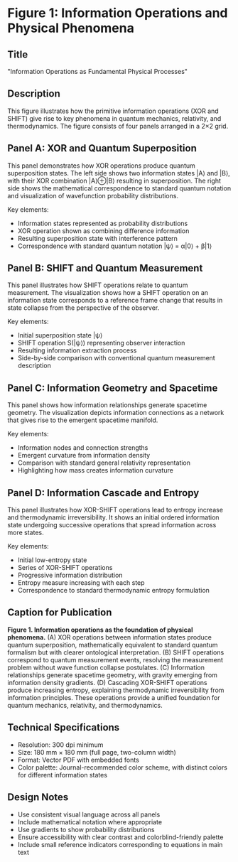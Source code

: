 # Figure 1: Information Operations and Physical Phenomena

## Title
"Information Operations as Fundamental Physical Processes"

## Description
This figure illustrates how the primitive information operations (XOR and SHIFT) give rise to key phenomena in quantum mechanics, relativity, and thermodynamics. The figure consists of four panels arranged in a 2×2 grid.

## Panel A: XOR and Quantum Superposition
This panel demonstrates how XOR operations produce quantum superposition states. The left side shows two information states |A⟩ and |B⟩, with their XOR combination |A⟩⊕|B⟩ resulting in superposition. The right side shows the mathematical correspondence to standard quantum notation and visualization of wavefunction probability distributions.

Key elements:
- Information states represented as probability distributions
- XOR operation shown as combining difference information
- Resulting superposition state with interference pattern
- Correspondence with standard quantum notation |ψ⟩ = α|0⟩ + β|1⟩

## Panel B: SHIFT and Quantum Measurement
This panel illustrates how SHIFT operations relate to quantum measurement. The visualization shows how a SHIFT operation on an information state corresponds to a reference frame change that results in state collapse from the perspective of the observer.

Key elements:
- Initial superposition state |ψ⟩
- SHIFT operation S(|ψ⟩) representing observer interaction
- Resulting information extraction process
- Side-by-side comparison with conventional quantum measurement description

## Panel C: Information Geometry and Spacetime
This panel shows how information relationships generate spacetime geometry. The visualization depicts information connections as a network that gives rise to the emergent spacetime manifold.

Key elements:
- Information nodes and connection strengths
- Emergent curvature from information density
- Comparison with standard general relativity representation
- Highlighting how mass creates information curvature

## Panel D: Information Cascade and Entropy
This panel illustrates how XOR-SHIFT operations lead to entropy increase and thermodynamic irreversibility. It shows an initial ordered information state undergoing successive operations that spread information across more states.

Key elements:
- Initial low-entropy state
- Series of XOR-SHIFT operations
- Progressive information distribution
- Entropy measure increasing with each step
- Correspondence to standard thermodynamic entropy formulation

## Caption for Publication
**Figure 1. Information operations as the foundation of physical phenomena.** (A) XOR operations between information states produce quantum superposition, mathematically equivalent to standard quantum formalism but with clearer ontological interpretation. (B) SHIFT operations correspond to quantum measurement events, resolving the measurement problem without wave function collapse postulates. (C) Information relationships generate spacetime geometry, with gravity emerging from information density gradients. (D) Cascading XOR-SHIFT operations produce increasing entropy, explaining thermodynamic irreversibility from information principles. These operations provide a unified foundation for quantum mechanics, relativity, and thermodynamics.

## Technical Specifications
- Resolution: 300 dpi minimum
- Size: 180 mm × 180 mm (full page, two-column width)
- Format: Vector PDF with embedded fonts
- Color palette: Journal-recommended color scheme, with distinct colors for different information states

## Design Notes
- Use consistent visual language across all panels
- Include mathematical notation where appropriate
- Use gradients to show probability distributions
- Ensure accessibility with clear contrast and colorblind-friendly palette
- Include small reference indicators corresponding to equations in main text 